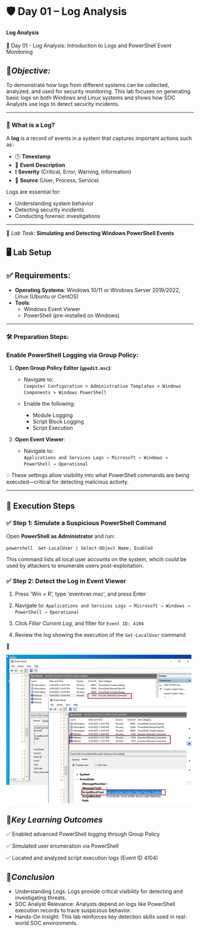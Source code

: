 # 🛡️ Day 01 – Log Analysis

#### Log Analysis

🧪 Day 01 - Log Analysis: Introduction to Logs and PowerShell Event Monitoring

## 📌*Objective:* 

To demonstrate how logs from different systems can be collected, analyzed, and used for security monitoring. This lab focuses on generating basic logs on both Windows and Linux systems and shows how SOC Analysts use logs to detect security incidents.

---

### 📖 What is a Log?

A **log** is a record of events in a system that captures important actions such as:

- 🕒 **Timestamp**
- 📝 **Event Description**
- ❗ **Severity** (Critical, Error, Warning, Information)
- 🔗 **Source** (User, Process, Service)
  
Logs are essential for:

- Understanding system behavior  
- Detecting security incidents  
- Conducting forensic investigations
  
---

🔬 *Lab Task*: **Simulating and Detecting Windows PowerShell Events**


## 🖥️ Lab Setup


## ✅ Requirements:

- **Operating Systems**: Windows 10/11 or Windows Server 2019/2022, Linux (Ubuntu or CentOS)
- **Tools**:
  - Windows Event Viewer
  - PowerShell (pre-installed on Windows)
    
---

### 🛠️ Preparation Steps:

### Enable PowerShell Logging via Group Policy:

1. **Open Group Policy Editor (`gpedit.msc`)**:
   - Navigate to:  
     `Computer Configuration > Administrative Templates > Windows Components > Windows PowerShell`
     
   - Enable the following:
     
     - Module Logging
     - Script Block Logging
     - Script Execution
       
2. **Open Event Viewer**:
   - Navigate to:  
     `Applications and Services Logs → Microsoft → Windows → PowerShell → Operational`

💡 These settings allow visibility into what PowerShell commands are being executed—critical for detecting malicious activity.

---

## 🧪 Execution Steps

### ✅ Step 1: Simulate a Suspicious PowerShell Command

Open **PowerShell as Administrator** and run:

  `powershell 
    Get-LocalUser | Select-Object Name, Enabled `
  
This command lists all local user accounts on the system, whcih could be used by attackers to enumerate users post-exploitation.

### ✅ Step 2: Detect the Log in Event Viewer

  1. Press 'Win + R', type 'eventvwr.msc', and press Enter

  2. Navigate to:
      `Applications and Services Logs → Microsoft → Windows → PowerShell → Operational`

  3. Click *Filter Current Log*, and filter for `Event ID: 4104`

  4. Review the log showing the execution of the `Get-LocalUser` command

📸 <p align="center">
  <img src="../../Screenshots/Day01-EventID4104_v2.png" alt="PowerShell Screenshot" width="600">
</p>


## 🧠*Key Learning Outcomes*

✅ Enabled advanced PowerShell logging through Group Policy

✅ Simulated user enumeration via PowerShell

✅ Located and analyzed script execution logs (Event ID 4104)


## 🎯*Conclusion*

- Understanding Logs: Logs provide critical visibility for detecting and investigating threats.
- SOC Analyst Relevance: Analysts depend on logs like PowerShell execution records to trace suspicious behavior.
- Hands-On Insight: This lab reinforces key detection skills used in real-world SOC environments.
